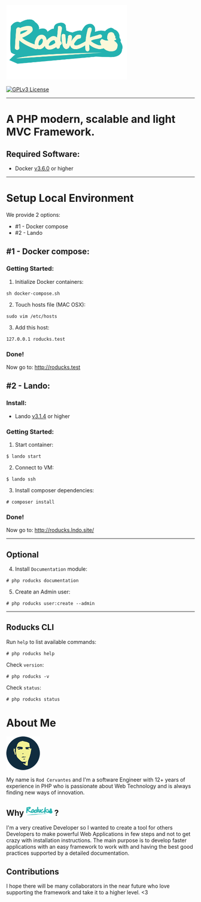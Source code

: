 <img src="public/assets/images/roducks_logo_home.png" alt="" height="200">

[![GPLv3 License](https://img.shields.io/badge/License-GPL%20v3-blue.svg)](https://opensource.org/licenses/)

---
# A PHP modern, scalable and light MVC Framework.

## Required Software:
* Docker [v3.6.0](https://docs.docker.com/get-docker/) or higher

---
# Setup Local Environment 
We provide 2 options:

* #1 - Docker compose
* #2 - Lando

## #1 - Docker compose:

### Getting Started:

1. Initialize Docker containers:
```
sh docker-compose.sh
```

2. Touch hosts file (MAC OSX):
```
sudo vim /etc/hosts
```

3. Add this host:
```
127.0.0.1 roducks.test
```

### Done!

Now go to: http://roducks.test

## #2 - Lando:
### Install:
* Lando [v3.1.4](https://lando.dev/download/) or higher

### Getting Started:

1. Start container:
```
$ lando start
```

2. Connect to VM:
```
$ lando ssh
```

3. Install composer dependencies:

```
# composer install
```

### Done!

Now go to: http://roducks.lndo.site/

---
## Optional

4. Install `Documentation` module:
```
# php roducks documentation
```

5. Create an Admin user:
```
# php roducks user:create --admin
```

---
## Roducks CLI
Run `help` to list available commands:
```
# php roducks help
```

Check `version`:
```
# php roducks -v
```

Check `status`:
```
# php roducks status
```


# About Me

<img src="public/assets/images/rod.png" width="90" height="90" alt="">

My name is `Rod Cervantes` and I'm a software Engineer with 12+ years of experience in PHP who is passionate about Web Technology and is always finding new ways of innovation.

## Why <img src="public/assets/images/roducks_logo.png" height="25" alt="Rod Cervantes"> ?
I'm a very creative Developer so I wanted to create a tool for others Developers to make powerful Web Applications in few steps and not to get crazy with installation instructions. The main purpose is to develop faster applications with an easy framework to work with and having the best good practices supported by a detailed documentation.

## Contributions

I hope there will be many collaborators in the near future who love supporting the framework and take it to a higher level. <3